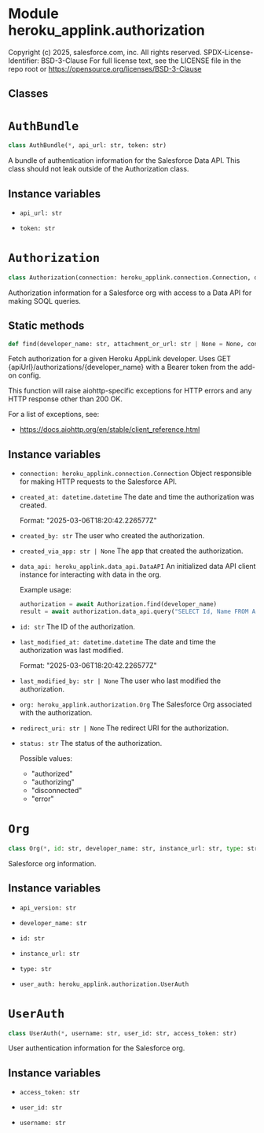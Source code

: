 Module heroku_applink.authorization
===================================
Copyright (c) 2025, salesforce.com, inc.
All rights reserved.
SPDX-License-Identifier: BSD-3-Clause
For full license text, see the LICENSE file in the repo root or https://opensource.org/licenses/BSD-3-Clause

Classes
-------

<!-- python-authbundle.md -->
# `AuthBundle`

```python
class AuthBundle(*, api_url: str, token: str)
```
A bundle of authentication information for the Salesforce Data API. This
class should not leak outside of the Authorization class.

## Instance variables

* `api_url: str`
    

* `token: str`
    

<!-- python-authorization.md -->
# `Authorization`

```python
class Authorization(connection: heroku_applink.connection.Connection, data_api: heroku_applink.data_api.DataAPI, id: str, status: str, org: heroku_applink.authorization.Org, created_at: datetime.datetime, created_by: str, created_via_app: str | None, last_modified_at: datetime.datetime, last_modified_by: str | None, redirect_uri: str | None)
```
Authorization information for a Salesforce org with access to a Data API for
making SOQL queries.

## Static methods

```python
def find(developer_name: str, attachment_or_url: str | None = None, config: heroku_applink.config.Config = Config(request_timeout=5, connect_timeout=None, socket_connect=None, socket_read=None)) ‑> heroku_applink.authorization.Authorization
```
Fetch authorization for a given Heroku AppLink developer.
Uses GET {apiUrl}/authorizations/{developer_name}
with a Bearer token from the add-on config.

This function will raise aiohttp-specific exceptions for HTTP errors and
any HTTP response other than 200 OK.

For a list of exceptions, see:
* https://docs.aiohttp.org/en/stable/client_reference.html

## Instance variables

* `connection: heroku_applink.connection.Connection`
    Object responsible for making HTTP requests to the Salesforce API.

* `created_at: datetime.datetime`
    The date and time the authorization was created.
    
    Format: "2025-03-06T18:20:42.226577Z"

* `created_by: str`
    The user who created the authorization.

* `created_via_app: str | None`
    The app that created the authorization.

* `data_api: heroku_applink.data_api.DataAPI`
    An initialized data API client instance for interacting with data in the org.
    
    Example usage:
    
    ```python
    authorization = await Authorization.find(developer_name)
    result = await authorization.data_api.query("SELECT Id, Name FROM Account")
    ```

* `id: str`
    The ID of the authorization.

* `last_modified_at: datetime.datetime`
    The date and time the authorization was last modified.
    
    Format: "2025-03-06T18:20:42.226577Z"

* `last_modified_by: str | None`
    The user who last modified the authorization.

* `org: heroku_applink.authorization.Org`
    The Salesforce Org associated with the authorization.

* `redirect_uri: str | None`
    The redirect URI for the authorization.

* `status: str`
    The status of the authorization.
    
    Possible values:
    * "authorized"
    * "authorizing"
    * "disconnected"
    * "error"

<!-- python-org.md -->
# `Org`

```python
class Org(*, id: str, developer_name: str, instance_url: str, type: str, api_version: str, user_auth: heroku_applink.authorization.UserAuth)
```
Salesforce org information.

## Instance variables

* `api_version: str`
    

* `developer_name: str`
    

* `id: str`
    

* `instance_url: str`
    

* `type: str`
    

* `user_auth: heroku_applink.authorization.UserAuth`
    

<!-- python-userauth.md -->
# `UserAuth`

```python
class UserAuth(*, username: str, user_id: str, access_token: str)
```
User authentication information for the Salesforce org.

## Instance variables

* `access_token: str`
    

* `user_id: str`
    

* `username: str`